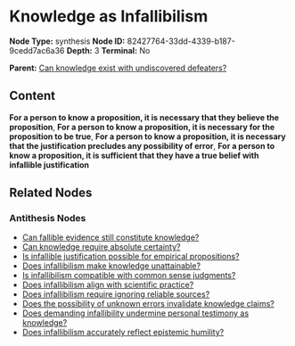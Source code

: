 # Knowledge as Infallibilism

**Node Type:** synthesis
**Node ID:** 82427764-33dd-4339-b187-9cedd7ac6a36
**Depth:** 3
**Terminal:** No

**Parent:** [Can knowledge exist with undiscovered defeaters?](can-knowledge-exist-with-undiscovered-defeaters-antithesis-ac1220c3-dc3e-4266-96cc-d0be3c41d085.md)

## Content

**For a person to know a proposition, it is necessary that they believe the proposition**, **For a person to know a proposition, it is necessary for the proposition to be true**, **For a person to know a proposition, it is necessary that the justification precludes any possibility of error**, **For a person to know a proposition, it is sufficient that they have a true belief with infallible justification**

## Related Nodes

### Antithesis Nodes

- [Can fallible evidence still constitute knowledge?](can-fallible-evidence-still-constitute-knowledge-antithesis-a1e4fd27-9554-4963-a35f-c908e5e98569.md)
- [Can knowledge require absolute certainty?](can-knowledge-require-absolute-certainty-antithesis-c5884708-04e5-4994-94ff-f08e1360c349.md)
- [Is infallible justification possible for empirical propositions?](is-infallible-justification-possible-for-empirical-propositions-antithesis-39564baf-a485-4d0a-8478-df8ec66d2db7.md)
- [Does infallibilism make knowledge unattainable?](does-infallibilism-make-knowledge-unattainable-antithesis-c77c50cb-068c-4156-ad33-f227ae23ae9b.md)
- [Is infallibilism compatible with common sense judgments?](is-infallibilism-compatible-with-common-sense-judgments-antithesis-f576cd83-270d-48a1-bf1f-a3cf8d71b0a6.md)
- [Does infallibilism align with scientific practice?](does-infallibilism-align-with-scientific-practice-antithesis-48c96a33-06db-4b2d-9af7-9f04f9336335.md)
- [Does infallibilism require ignoring reliable sources?](does-infallibilism-require-ignoring-reliable-sources-antithesis-2fc74745-2cfe-4b23-8739-c0158023fc40.md)
- [Does the possibility of unknown errors invalidate knowledge claims?](does-the-possibility-of-unknown-errors-invalidate-knowledge-claims-antithesis-c3f27cdc-7c11-4783-8f6f-160624dc5e0a.md)
- [Does demanding infallibility undermine personal testimony as knowledge?](does-demanding-infallibility-undermine-personal-testimony-as-knowledge-antithesis-bcfc6ada-89b9-4b61-a127-df2a58e7cecd.md)
- [Does infallibilism accurately reflect epistemic humility?](does-infallibilism-accurately-reflect-epistemic-humility-antithesis-dcf44182-3cde-4ea1-8ccd-6e03a3fea66c.md)
